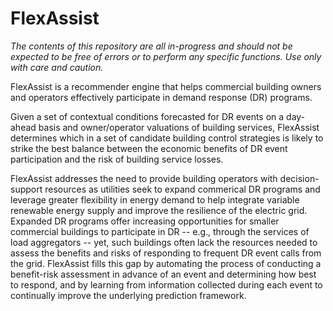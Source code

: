 
FlexAssist
==========

*The contents of this repository are all in-progress and should not be expected to be free of errors or to perform any specific functions. Use only with care and caution.*

FlexAssist is a recommender engine that helps commercial building owners and operators effectively participate in demand response (DR) programs.

Given a set of contextual conditions forecasted for DR events on a day-ahead basis and owner/operator valuations of building services, FlexAssist determines which in a set of candidate building control strategies is likely to strike the best balance between the economic benefits of DR event participation and the risk of building service losses. 

FlexAssist addresses the need to provide building operators with decision-support resources as utilities seek to expand commerical DR programs and leverage greater flexibility in energy demand to help integrate variable renewable energy supply and improve the resilience of the electric grid. Expanded DR programs offer increasing opportunities for smaller commercial buildings to participate in DR -- e.g., through the services of load aggregators -- yet, such buildings often lack the resources needed to assess the benefits and risks of responding to frequent DR event calls from the grid. FlexAssist fills this gap by automating the process of conducting a benefit-risk assessment in advance of an event and determining how best to respond, and by learning from information collected during each event to continually improve the underlying prediction framework.